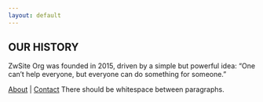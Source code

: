 ```yaml
---
layout: default
---
```


## OUR HISTORY

ZwSite Org was founded in 2015, driven by a simple but powerful idea: “One can’t help everyone, but everyone can do something for someone.” 

[About](./about.html) | [Contact](./contact)
There should be whitespace between paragraphs.

